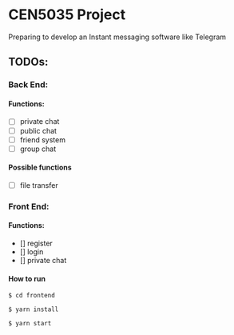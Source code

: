 # CEN5035 Project

Preparing to develop an Instant messaging software like Telegram

## TODOs:

### Back End:
#### Functions:

  - [ ] private chat
  - [ ] public chat
  - [ ] friend system
  - [ ] group chat
#### Possible functions

 - [ ] file transfer

### Front End:
#### Functions:
  - [] register
  - [] login
  - [] private chat

#### How to run
```
$ cd frontend
```
```
$ yarn install
```
```
$ yarn start
```